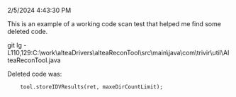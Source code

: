 2/5/2024 4:43:30 PM

This is an example of a working code scan test that helped me find some deleted code.

git lg -L110,129:C:\work\alteaDrivers\alteaReconTool\src\main\java\com\trivir\util\AlteaReconTool.java

Deleted code was:

        tool.storeIDVResults(ret, maxeDirCountLimit);

